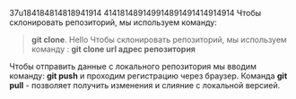 37u184184814818941914
414181489149914891491414914914
Чтобы склонировать репозиторий, мы используем команду:  
> **git clone**.
Hello
Чтобы склонировать репозиторий, мы используем команду :
**git clone url адрес репозитория**

Чтобы отправить данные с локального репозитория мы вводим команду: **git push**
и проходим регистрацию через браузер.
Команда **git pull** - позволяет получить изменения и слияние с локальной версией.
